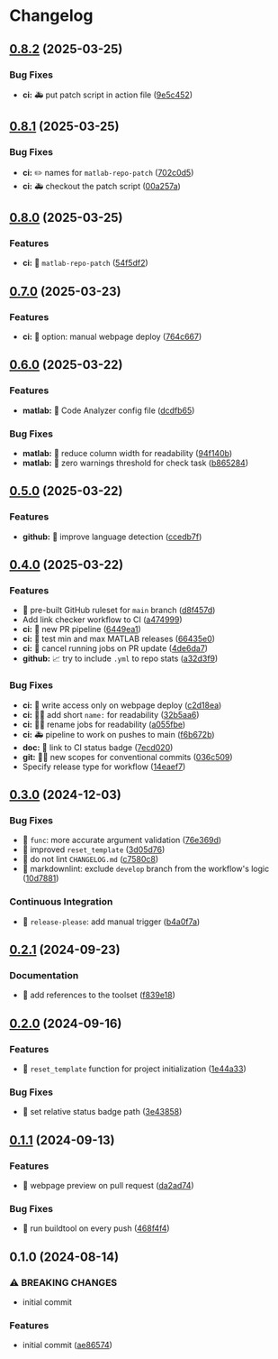 # Changelog

## [0.8.2](https://github.com/djmaxus/matlab-repo-init/compare/v0.8.1...v0.8.2) (2025-03-25)


### Bug Fixes

* **ci:** 🚑️ put patch script in action file ([9e5c452](https://github.com/djmaxus/matlab-repo-init/commit/9e5c45249302a15894f2d8334ef5ddd0d90ccfd4))

## [0.8.1](https://github.com/djmaxus/matlab-repo-init/compare/v0.8.0...v0.8.1) (2025-03-25)


### Bug Fixes

* **ci:** ✏️ names for `matlab-repo-patch` ([702c0d5](https://github.com/djmaxus/matlab-repo-init/commit/702c0d5235d031ff0cdec26a7563b87295797fc3))
* **ci:** 🚑️ checkout the patch script ([00a257a](https://github.com/djmaxus/matlab-repo-init/commit/00a257a3a258ce13d433e4798a33c33634cb985e))

## [0.8.0](https://github.com/djmaxus/matlab-repo-init/compare/v0.7.0...v0.8.0) (2025-03-25)


### Features

* **ci:** 👷 `matlab-repo-patch` ([54f5df2](https://github.com/djmaxus/matlab-repo-init/commit/54f5df2f4568777d2c2a108f1822e3bd696458e6))

## [0.7.0](https://github.com/djmaxus/matlab-repo-init/compare/v0.6.0...v0.7.0) (2025-03-23)


### Features

* **ci:** 🚀 option: manual webpage deploy ([764c667](https://github.com/djmaxus/matlab-repo-init/commit/764c6671a8fd3a914af832dbaf5e287ba26c2302))

## [0.6.0](https://github.com/djmaxus/matlab-repo-init/compare/v0.5.0...v0.6.0) (2025-03-22)


### Features

* **matlab:** 🚨 Code Analyzer config file ([dcdfb65](https://github.com/djmaxus/matlab-repo-init/commit/dcdfb65a43ef623c7b08f1c00a29efcc2369626f))


### Bug Fixes

* **matlab:** 🚨 reduce column width for readability ([94f140b](https://github.com/djmaxus/matlab-repo-init/commit/94f140b675721918e20a14adcf3df8e7390ef626))
* **matlab:** 🚨 zero warnings threshold for check task ([b865284](https://github.com/djmaxus/matlab-repo-init/commit/b8652841f8e4e4188a4be0799484fd264ed7a504))

## [0.5.0](https://github.com/djmaxus/matlab-repo-init/compare/v0.4.0...v0.5.0) (2025-03-22)


### Features

* **github:** 📝 improve language detection ([ccedb7f](https://github.com/djmaxus/matlab-repo-init/commit/ccedb7f30af217ec9f156ce2a462c21a4933adad))

## [0.4.0](https://github.com/djmaxus/matlab-repo-init/compare/v0.3.0...v0.4.0) (2025-03-22)


### Features

* :construction_worker: pre-built GitHub ruleset for `main` branch ([d8f457d](https://github.com/djmaxus/matlab-repo-init/commit/d8f457d355ae6600e7063914ff90df2c192871e1))
* Add link checker workflow to CI ([a474999](https://github.com/djmaxus/matlab-repo-init/commit/a47499900fb22e8e245ffb033926e08425d985b8))
* **ci:** :construction_worker: new PR pipeline ([6449ea1](https://github.com/djmaxus/matlab-repo-init/commit/6449ea15dd3f3600eb606aab555486dcd18421bf))
* **ci:** 👷 test min and max MATLAB releases ([66435e0](https://github.com/djmaxus/matlab-repo-init/commit/66435e0fde0e9bbd1c772d9be2a37d0ac1644409))
* **ci:** 💚 cancel running jobs on PR update ([4de6da7](https://github.com/djmaxus/matlab-repo-init/commit/4de6da7b31db6dbd43f0c70ddf9f7e14ac2c6333))
* **github:** 📈 try to include `.yml` to repo stats ([a32d3f9](https://github.com/djmaxus/matlab-repo-init/commit/a32d3f9c3ae3142d20b6b928142892bbdc135938))


### Bug Fixes

* **ci:** 👷 write access only on webpage deploy ([c2d18ea](https://github.com/djmaxus/matlab-repo-init/commit/c2d18ea06fec4a29aacd651bdb74134050f2bee1))
* **ci:** 🧑‍💻 add short `name:` for readability ([32b5aa6](https://github.com/djmaxus/matlab-repo-init/commit/32b5aa6153f72425f58312c27c7b878d506651e5))
* **ci:** 🧑‍💻 rename jobs for readability ([a055fbe](https://github.com/djmaxus/matlab-repo-init/commit/a055fbe77ca80c4183aa04c5e0c09293138f7234))
* **ci:** 🚑️ pipeline to work on pushes to main ([f6b672b](https://github.com/djmaxus/matlab-repo-init/commit/f6b672b030dfe1b3ad3648bc76445ead4a977e8f))
* **doc:** 📝 link to CI status badge ([7ecd020](https://github.com/djmaxus/matlab-repo-init/commit/7ecd020441b0eff76daff14c8f59e0bff34fcb16))
* **git:** 🧑‍💻 new scopes for conventional commits ([036c509](https://github.com/djmaxus/matlab-repo-init/commit/036c5096f4de5f2571ea0e3c2445a9e42bab91cd))
* Specify release type for workflow ([14eaef7](https://github.com/djmaxus/matlab-repo-init/commit/14eaef7afeda802c231d256663ca263f4232ea53))

## [0.3.0](https://github.com/djmaxus/matlab-repo-init/compare/v0.2.1...v0.3.0) (2024-12-03)


### Bug Fixes

* :children_crossing: `func`: more accurate argument validation ([76e369d](https://github.com/djmaxus/matlab-repo-init/commit/76e369d98b83e70f969ff2d067e3948e90ad108e))
* :children_crossing: improved `reset_template` ([3d05d76](https://github.com/djmaxus/matlab-repo-init/commit/3d05d766d2f73003b60bcef0a082e5a12da1b69a))
* :green_heart: do not lint `CHANGELOG.md` ([c7580c8](https://github.com/djmaxus/matlab-repo-init/commit/c7580c8f37423a992779edcbef18464ccc8841d8))
* :green_heart: markdownlint: exclude `develop` branch from the workflow's logic ([10d7881](https://github.com/djmaxus/matlab-repo-init/commit/10d7881494fa50ee00aa59badcd9aeb573936234))


### Continuous Integration

* :construction_worker: `release-please`: add manual trigger ([b4a0f7a](https://github.com/djmaxus/matlab-repo-init/commit/b4a0f7ac8b0ac164fc8331ab9d2d92f3652f8982))

## [0.2.1](https://github.com/djmaxus/matlab-repo-init/compare/v0.2.0...v0.2.1) (2024-09-23)


### Documentation

* :memo: add references to the toolset ([f839e18](https://github.com/djmaxus/matlab-repo-init/commit/f839e1852de37a1019d8c394249596b6b455c8bf))

## [0.2.0](https://github.com/djmaxus/matlab-repo-init/compare/v0.1.1...v0.2.0) (2024-09-16)


### Features

* :hammer: `reset_template` function for project initialization ([1e44a33](https://github.com/djmaxus/matlab-repo-init/commit/1e44a33ffbc360be22d28a2c42144f3de8853d6f))


### Bug Fixes

* :memo: set relative status badge path ([3e43858](https://github.com/djmaxus/matlab-repo-init/commit/3e43858403df7a45da0948ea441ec78a2e324898))

## [0.1.1](https://github.com/djmaxus/matlab-repo-init/compare/v0.1.0...v0.1.1) (2024-09-13)


### Features

* :construction_worker: webpage preview on pull request ([da2ad74](https://github.com/djmaxus/matlab-repo-init/commit/da2ad7458db2eae02adbb98e87dfc958c1cc3177))


### Bug Fixes

* :construction_worker: run buildtool on every push ([468f4f4](https://github.com/djmaxus/matlab-repo-init/commit/468f4f40db920bfc51946225abb0527fa21afca6))

## 0.1.0 (2024-08-14)


### ⚠ BREAKING CHANGES

* initial commit

### Features

* initial commit ([ae86574](https://github.com/djmaxus/matlab-repo-init/commit/ae865746ace7aaf7a5f898bfb1712f181c9bf23c))
